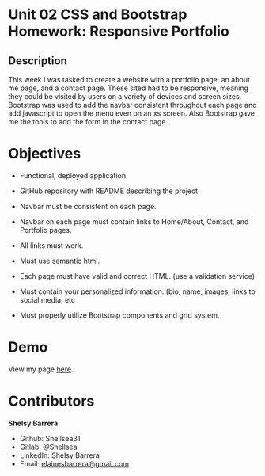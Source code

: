 # Unit 02 CSS and Bootstrap Homework: Responsive Portfolio

## Description

This week I was tasked to create a website with a portfolio page, an about me page, and a contact page. These sited had to be responsive, meaning they could be visited by users on a variety of devices and screen sizes. Bootstrap was used to add the navbar consistent throughout each page and add javascript to open the menu even on an xs screen. Also Bootstrap gave me the tools to add the form in the contact page.

# Objectives

* Functional, deployed application

* GitHub repository with README describing the project

* Navbar must be consistent on each page.

* Navbar on each page must contain links to Home/About, Contact, and Portfolio pages.

* All links must work.

* Must use semantic html.

* Each page must have valid and correct HTML. (use a validation service)

* Must contain your personalized information. (bio, name, images, links to social media, etc

* Must properly utilize Bootstrap components and grid system.


 # Demo

 View my page [here](https://shellsea31.github.io/Responsive_Portfolio/).

 # Contributors

 **Shelsy Barrera**
 * Github: Shellsea31
 * Gitlab: @Shellsea
 * LinkedIn: Shelsy Barrera
 * Email: elainesbarrera@gmail.com